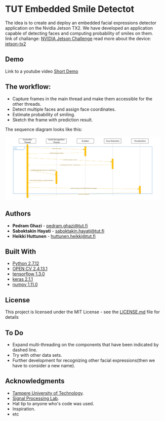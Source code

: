 # TUT Embedded Smile Detectot 
The idea is to create and deploy an embedded facial expressions detector application on the Nvidia Jetson TX2. We have developed an application capable of detecting faces and computing probability of smiles on them.
link of challange: [NVIDIA Jetson Challenge](https://developer.nvidia.com/embedded/community/jetson-challenge)
read more about the device: [jetson-tx2](https://developer.nvidia.com/embedded/buy/jetson-tx2)

## Demo 
Link to a youtube video [Short Demo](https://www.youtube.com/watch?v=4JGatQOchFo&feature=youtu.be)

## The workflow:

* Capture frames in the main thread and make them accessible for the other threads.
* Detect multiple faces and assign face coordinates.
* Estimate probability of smiling.
* Sketch the frame with prediction result. 

The sequence diagram looks like this:

![sequence diagram]( https://github.com/alitakin/JetsonChallenge/blob/master/Nvidia_JetSon.PNG)

## Authors
* **Pedram Ghazi**  - pedram.ghazi@tut.fi
* **Saboktakin Hayati**  - saboktakin.hayati@tut.fi
* **Heikki Huttunen**  - huttunen.heikki@tut.fi

## Built With
* [Python 2.7.12](https://www.python.org/download/releases/2.7/)
* [OPEN CV 2.4.13.1](https://opencv.org/)
* [tensorflow 1.3.0](https://github.com/tensorflow/)  
* [keras 2.1.1](https://keras.io/) 
* [numpy 1.11.0](http://www.numpy.org/)   



## License
This project is licensed under the MIT License - see the [LICENSE.md](LICENSE.md) file for details


## To Do 
* Expand multi-threading on the components that have been indicated by dashed line.
* Try with other data sets.
* Further development for recognizing other facial expressions(then we have to consider a new name).

## Acknowledgments
* [Tampere University of Technology](http://www.tut.fi/en/home).
* [Signal Processing Lab](http://www.tut.fi/en/about-tut/departments/signal-processing/). 
* Hat tip to anyone who's code was used.
* Inspiration.
* etc

